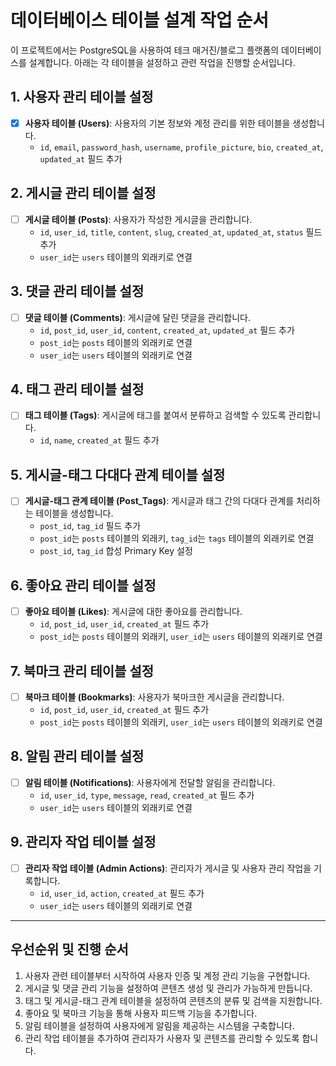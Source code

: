 # 데이터베이스 테이블 설계 작업 순서

이 프로젝트에서는 PostgreSQL을 사용하여 테크 매거진/블로그 플랫폼의 데이터베이스를 설계합니다. 아래는 각 테이블을 설정하고 관련 작업을 진행할 순서입니다.

## 1. 사용자 관리 테이블 설정

- [x] **사용자 테이블 (Users)**: 사용자의 기본 정보와 계정 관리를 위한 테이블을 생성합니다.
  - `id`, `email`, `password_hash`, `username`, `profile_picture`, `bio`, `created_at`, `updated_at` 필드 추가

## 2. 게시글 관리 테이블 설정

- [ ] **게시글 테이블 (Posts)**: 사용자가 작성한 게시글을 관리합니다.
  - `id`, `user_id`, `title`, `content`, `slug`, `created_at`, `updated_at`, `status` 필드 추가
  - `user_id`는 `users` 테이블의 외래키로 연결

## 3. 댓글 관리 테이블 설정

- [ ] **댓글 테이블 (Comments)**: 게시글에 달린 댓글을 관리합니다.
  - `id`, `post_id`, `user_id`, `content`, `created_at`, `updated_at` 필드 추가
  - `post_id`는 `posts` 테이블의 외래키로 연결
  - `user_id`는 `users` 테이블의 외래키로 연결

## 4. 태그 관리 테이블 설정

- [ ] **태그 테이블 (Tags)**: 게시글에 태그를 붙여서 분류하고 검색할 수 있도록 관리합니다.
  - `id`, `name`, `created_at` 필드 추가

## 5. 게시글-태그 다대다 관계 테이블 설정

- [ ] **게시글-태그 관계 테이블 (Post_Tags)**: 게시글과 태그 간의 다대다 관계를 처리하는 테이블을 생성합니다.
  - `post_id`, `tag_id` 필드 추가
  - `post_id`는 `posts` 테이블의 외래키, `tag_id`는 `tags` 테이블의 외래키로 연결
  - `post_id`, `tag_id` 합성 Primary Key 설정

## 6. 좋아요 관리 테이블 설정

- [ ] **좋아요 테이블 (Likes)**: 게시글에 대한 좋아요를 관리합니다.
  - `id`, `post_id`, `user_id`, `created_at` 필드 추가
  - `post_id`는 `posts` 테이블의 외래키, `user_id`는 `users` 테이블의 외래키로 연결

## 7. 북마크 관리 테이블 설정

- [ ] **북마크 테이블 (Bookmarks)**: 사용자가 북마크한 게시글을 관리합니다.
  - `id`, `post_id`, `user_id`, `created_at` 필드 추가
  - `post_id`는 `posts` 테이블의 외래키, `user_id`는 `users` 테이블의 외래키로 연결

## 8. 알림 관리 테이블 설정

- [ ] **알림 테이블 (Notifications)**: 사용자에게 전달할 알림을 관리합니다.
  - `id`, `user_id`, `type`, `message`, `read`, `created_at` 필드 추가
  - `user_id`는 `users` 테이블의 외래키로 연결

## 9. 관리자 작업 테이블 설정

- [ ] **관리자 작업 테이블 (Admin Actions)**: 관리자가 게시글 및 사용자 관리 작업을 기록합니다.
  - `id`, `user_id`, `action`, `created_at` 필드 추가
  - `user_id`는 `users` 테이블의 외래키로 연결

---

## 우선순위 및 진행 순서

1. 사용자 관련 테이블부터 시작하여 사용자 인증 및 계정 관리 기능을 구현합니다.
2. 게시글 및 댓글 관리 기능을 설정하여 콘텐츠 생성 및 관리가 가능하게 만듭니다.
3. 태그 및 게시글-태그 관계 테이블을 설정하여 콘텐츠의 분류 및 검색을 지원합니다.
4. 좋아요 및 북마크 기능을 통해 사용자 피드백 기능을 추가합니다.
5. 알림 테이블을 설정하여 사용자에게 알림을 제공하는 시스템을 구축합니다.
6. 관리 작업 테이블을 추가하여 관리자가 사용자 및 콘텐츠를 관리할 수 있도록 합니다.
